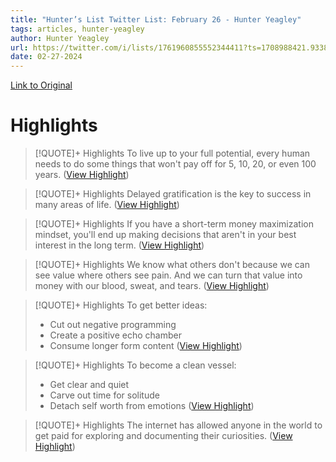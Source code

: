 ```yaml
---
title: "Hunter’s List Twitter List: February 26 - Hunter Yeagley"
tags: articles, hunter-yeagley
author: Hunter Yeagley
url: https://twitter.com/i/lists/1761960855552344411?ts=1708988421.933855
date: 02-27-2024
---
```

[Link to Original](https://twitter.com/i/lists/1761960855552344411?ts=1708988421.933855)

# Highlights
> [!QUOTE]+ Highlights
> To live up to your full potential, every human needs to do some things that won't pay off for 5, 10, 20, or even 100 years. ([View Highlight](https://read.readwise.io/read/01hqngyzh2k5yp4k4f5a5kdjse))


> [!QUOTE]+ Highlights
> Delayed gratification is the key to success in many areas of life. ([View Highlight](https://read.readwise.io/read/01hqnh0jb57g756pkpgt3yexmk))


> [!QUOTE]+ Highlights
> If you have a short-term money maximization mindset, you'll end up making decisions that aren't in your best interest in the long term. ([View Highlight](https://read.readwise.io/read/01hqnh1fdb5y0chc50mvpc3zxq))


> [!QUOTE]+ Highlights
> We know what others don't because we can see value where others see pain. And we can turn that value into money with our blood, sweat, and tears. ([View Highlight](https://read.readwise.io/read/01hqnh1sqve7a268b9ktwchdvf))


> [!QUOTE]+ Highlights
> To get better ideas:
> - Cut out negative programming 
> - Create a positive echo chamber 
> - Consume longer form content ([View Highlight](https://read.readwise.io/read/01hqnh29mhchb1qzqdje0k5qcr))


> [!QUOTE]+ Highlights
> To become a clean vessel:
> - Get clear and quiet 
> - Carve out time for solitude 
> - Detach self worth from emotions ([View Highlight](https://read.readwise.io/read/01hqnh2ecnhbvv5w7s355bkgp2))


> [!QUOTE]+ Highlights
> The internet has allowed anyone in the world to get paid for exploring and documenting their curiosities. ([View Highlight](https://read.readwise.io/read/01hqnh59p5z4px9hzgdkbjtx2n))


